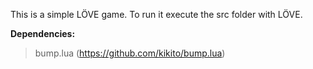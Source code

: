 This is a simple LÖVE game. To run it execute the src folder with LÖVE.

__Dependencies:__

>bump.lua (https://github.com/kikito/bump.lua)
